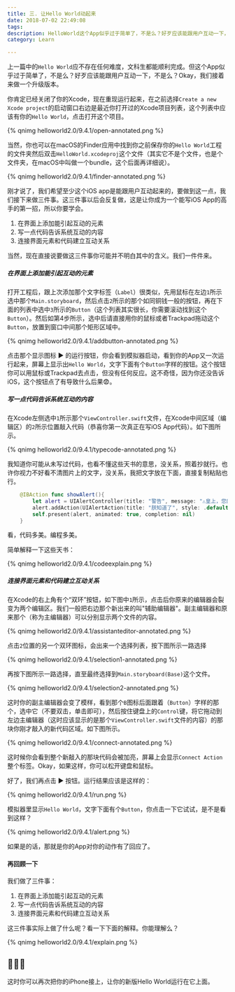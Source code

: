 ```yaml
---
title: 三. 让Hello World动起来
date: 2018-07-02 22:49:08
tags:
description: HelloWorld这个App似乎过于简单了，不是么？好歹应该能跟用户互动一下，不是么？Okay，我们接着来做一个升级版本。
category: Learn

---
```


<!-- block -->

上一篇中的`Hello World`应不存在任何难度，文科生都能顺利完成。但这个App似乎过于简单了，不是么？好歹应该能跟用户互动一下，不是么？Okay，我们接着来做一个升级版本。
<!-- block -->

你肯定已经关闭了你的Xcode，现在重现运行起来，在之前选择`Create a new Xcode project`的启动窗口右边是最近你打开过的Xcode项目列表，这个列表中应该有你的`Hello World`，点击打开这个项目。

{% qnimg helloworld2.0/9.4.1/open-annotated.png %}

<!-- ![打开](/images/helloworld2.0/9.4.1/open-annotated.png) -->



当然，你也可以在macOS的Finder应用中找到你之前保存你的`Hello World`工程的文件夹然后双击`HelloWorld.xcodeproj`这个文件（其实它不是个文件，也是个文件夹，在macOS中叫做一个bundle，这个后面再详细说）。

{% qnimg helloworld2.0/9.4.1/finder-annotated.png %}

<!-- ![finder](/images/helloworld2.0/9.4.1/finder-annotated.png) -->


刚才说了，我们希望至少这个iOS app是能跟用户互动起来的，要做到这一点，我们接下来做三件事。这三件事以后会反复做，这是让你成为一个能写iOS App的高手的第一招，所以你要学会。

1. 在界面上添加能引起互动的元素
2. 写一点代码告诉系统互动的内容
3. 连接界面元素和代码建立互动关系

当然，现在直接说要做这三件事你可能并不明白其中的含义。我们一件件来。

##### 在界面上添加能引起互动的元素

打开工程后，跟上次添加那个文字标签（`Label`）很类似，先用鼠标在左边`1`所示选中那个`Main.storyboard`，然后点击`2`所示的那个如同铜钱一般的按钮，再在下面的列表中选中`3`所示的`Button`（这个列表其实很长，你需要滚动找到这个`Button`）。然后如第4步所示，选中后请直接用你的鼠标或者Trackpad拖动这个`Button`，放置到窗口中间那个矩形区域中。

{% qnimg helloworld2.0/9.4.1/addbutton-annotated.png %}


<!-- ![添加一个按钮](/images/helloworld2.0/9.4.1/addbutton-annotated.png) -->



点击那个显示图标 ▶ 的运行按钮，你会看到模拟器启动，看到你的App又一次运行起来，屏幕上显示出`Hello World`，文字下面有个`Button`字样的按钮。这个按钮你可以用鼠标或Trackpad去点击，但没有任何反应。这不奇怪，因为你还没告诉iOS，这个按钮点了有导致什么后果😨。

##### 写一点代码告诉系统互动的内容

在Xcode左侧选中`1`所示那个`ViewController.swift`文件，在Xcode中间区域（编辑区）的`2`所示位置敲入代码（恭喜你第一次真正在写iOS App代码）。如下图所示。

{% qnimg helloworld2.0/9.4.1/typecode-annotated.png %}


<!-- ![敲代码](/images/helloworld2.0/9.4.1/typecode-annotated.png) -->


我知道你可能从未写过代码，也看不懂这些天书的意思，没关系，照着抄就行。也许你视力不好看不清图片上的文字，没关系，我把文字放在下面，直接复制粘贴也行。

```swift
    @IBAction func showAlert(){
        let alert = UIAlertController(title: "警告", message: "⚠️皇上，您的按钮被点啦！", preferredStyle: .alert)
        alert.addAction(UIAlertAction(title: "朕知道了", style: .default, handler: nil))
        self.present(alert, animated: true, completion: nil)
    }
```
看，代码多美。编程多美。

简单解释一下这些天书：

{% qnimg helloworld2.0/9.4.1/codeexplain.png %}

<!-- ![天书奇谈](/images/helloworld2.0/9.4.1/codeexplain.png) -->




##### 连接界面元素和代码建立互动关系

在Xcode的右上角有个“双环”按钮，如下图中`1`所示，点击后你原来的编辑器会裂变为两个编辑区。我们一般把右边那个新出来的叫"辅助编辑器"。副主编辑器和原来那个（称为主编辑器）可以分别显示两个文件的内容。

{% qnimg helloworld2.0/9.4.1/assistanteditor-annotated.png %}


<!-- ![副主编辑器](/images/helloworld2.0/9.4.1/assistanteditor-annotated.png) -->

点击`2`位置的另一个双环图标，会出来一个选择列表，按下图所示一路选择

{% qnimg helloworld2.0/9.4.1/selection1-annotated.png %}


<!-- ![选择storyboard文件](/images/helloworld2.0/9.4.1/selection1-annotated.png) -->

再按下图所示一路选择，直至最终选择到`Main.storyboard(Base)`这个文件。

{% qnimg helloworld2.0/9.4.1/selection2-annotated.png %}


<!-- ![选择storyboard文件](/images/helloworld2.0/9.4.1/selection2-annotated.png) -->

这时你的副主编辑器会变了模样，看到那个`B`图标后面跟着（`Button`）字样的那个，选中它（不要双击，单击即可），然后按住键盘上的`Control`键，将它拖动到左边主编辑器（这时应该显示的是那个`ViewController.swift`文件的内容）的那块你刚才敲入的新代码区域。如下图所示。

{% qnimg helloworld2.0/9.4.1/connect-annotated.png %}


<!-- ![建立Connection](/images/helloworld2.0/9.4.1/connect-annotated.png) -->

这时候你会看到整个新敲入的那块代码会被加亮，屏幕上会显示`Connect Action`整个标签。Okay，如果这样，你可以松开键盘和鼠标。

好了，我们再点击 ▶ 按钮。运行结果应该是这样的：


{% qnimg helloworld2.0/9.4.1/run.png %}

<!-- ![运行](/images/helloworld2.0/9.4.1/run.png) -->

模拟器里显示`Hello World`，文字下面有个`Button`，你点击一下它试试，是不是看到这样？

{% qnimg helloworld2.0/9.4.1/alert.png %}


<!-- ![运行](/images/helloworld2.0/9.4.1/alert.png) -->


如果是的话，那就是你的App对你的动作有了回应了。

#### 再回顾一下

我们做了三件事：


1. 在界面上添加能引起互动的元素
2. 写一点代码告诉系统互动的内容
3. 连接界面元素和代码建立互动关系

这三件事实际上做了什么呢？看一下下面的解释。你能理解么？

{% qnimg helloworld2.0/9.4.1/explain.png %}

<!-- ![运行原理解释](/images/makeitreal/9.4.1/explain.png) -->


<!-- ![运行](/images/helloworld2.0/9.4.1/explain.png) -->


## 🎉🎉🎉


这时你可以再次把你的iPhone接上，让你的新版Hello World运行在它上面。